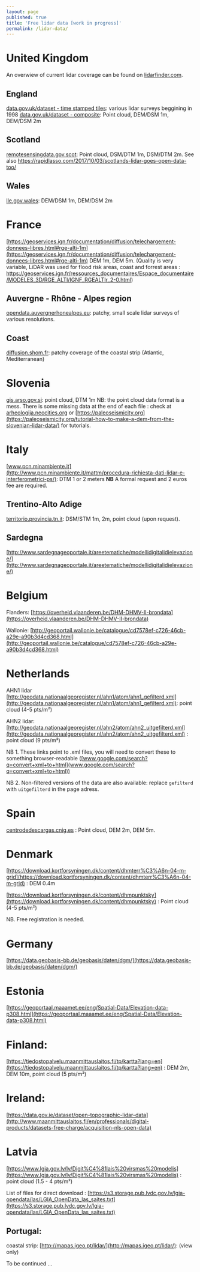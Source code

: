 ```yaml
---
layout: page
published: true
title: 'Free lidar data [work in progress]'
permalink: /lidar-data/
---
```




# United Kingdom
An overwiew of current lidar coverage can be found on [lidarfinder.com](https://www.lidarfinder.com/).

## England 
[data.gov.uk/dataset - time stamped tiles](https://data.gov.uk/dataset/8275e71e-1516-42a1-bb0c-4fa73807fe2b/lidar-dtm-time-stamped-tiles): various lidar surveys beggining in 1998
[data.gov.uk/dataset - composite](https://data.gov.uk/dataset/80c522cc-e0bf-4466-8409-57a04c456197/lidar-composite-dsm-1m): Point cloud, DEM/DSM 1m, DEM/DSM 2m

## Scotland
[remotesensingdata.gov.scot](https://remotesensingdata.gov.scot/collections): Point cloud, DSM/DTM 1m, DSM/DTM 2m. See also https://rapidlasso.com/2017/10/03/scotlands-lidar-goes-open-data-too/
## Wales
[lle.gov.wales](http://lle.gov.wales/catalogue/item/lidarcompositedataset/): DEM/DSM 1m, DEM/DSM 2m

# France

[https://geoservices.ign.fr/documentation/diffusion/telechargement-donnees-libres.html#rge-alti-1m](https://geoservices.ign.fr/documentation/diffusion/telechargement-donnees-libres.html#rge-alti-1m) DEM 1m, DEM 5m. (Quality is very variable, LiDAR was used for flood risk areas, coast and forrest areas : https://geoservices.ign.fr/ressources_documentaires/Espace_documentaire/MODELES_3D/RGE_ALTI/IGNF_RGEALTIr_2-0.html)

## Auvergne - Rhône - Alpes region
[opendata.auvergnerhonealpes.eu](http://opendata.auvergnerhonealpes.eu/dataset/7-les-donnees.htm?from=0&q=lidar): patchy, small scale lidar surveys of various resolutions.
## Coast
[diffusion.shom.fr](https://diffusion.shom.fr/pro/catalogsearch/result/?q=+lidar): patchy coverage of the coastal strip (Atlantic, Mediterranean)

# Slovenia
[gis.arso.gov.si](http://gis.arso.gov.si/evode/profile.aspx?id=atlas_voda_Lidar@Arso&culture=en-US): point cloud, DTM 1m
NB: the point cloud data format is a mess. There is some missing data at the end of each file : check at [arheologija.neocities.org](https://arheologija.neocities.org/Lidar_tutorial.html ) or [https://paleoseismicity.org](https://paleoseismicity.org/tutorial-how-to-make-a-dem-from-the-slovenian-lidar-data/) for tutorials. 
 
# Italy
[www.pcn.minambiente.it](http://www.pcn.minambiente.it/mattm/procedura-richiesta-dati-lidar-e-interferometrici-ps/): DTM 1 or 2 meters
**NB** A formal request and 2 euros fee are required.

## Trentino-Alto Adige
[territorio.provincia.tn.it](http://www.territorio.provincia.tn.it/portal/server.pt/community/lidar/847/lidar/23954): DSM/STM 1m, 2m, point cloud (upon request).

## Sardegna
[http://www.sardegnageoportale.it/areetematiche/modellidigitalidielevazione/](http://www.sardegnageoportale.it/areetematiche/modellidigitalidielevazione/)

# Belgium
Flanders: [https://overheid.vlaanderen.be/DHM-DHMV-II-brondata](https://overheid.vlaanderen.be/DHM-DHMV-II-brondata)

Wallonie: [http://geoportail.wallonie.be/catalogue/cd7578ef-c726-46cb-a29e-a90b3d4cd368.html](http://geoportail.wallonie.be/catalogue/cd7578ef-c726-46cb-a29e-a90b3d4cd368.html)

# Netherlands  
AHN1 lidar [http://geodata.nationaalgeoregister.nl/ahn1/atom/ahn1_gefilterd.xml](http://geodata.nationaalgeoregister.nl/ahn1/atom/ahn1_gefilterd.xml): point cloud (4-5 pts/m²)

AHN2 lidar: [http://geodata.nationaalgeoregister.nl/ahn2/atom/ahn2_uitgefilterd.xml](http://geodata.nationaalgeoregister.nl/ahn2/atom/ahn2_uitgefilterd.xml) : point cloud (9 pts/m²)

NB 1. These links point to .xml files, you will need to convert these to something browser-readable ([www.google.com/search?q=convert+xml+to+html](www.google.com/search?q=convert+xml+to+html))

NB 2. Non-filtered versions of the data are also available: replace `gefilterd` with `uitgefilterd` in the page adress. 

# Spain 
[centrodedescargas.cnig.es](http://centrodedescargas.cnig.es/CentroDescargas/) : Point cloud, DEM 2m, DEM 5m. 

# Denmark
[https://download.kortforsyningen.dk/content/dhmterr%C3%A6n-04-m-grid](https://download.kortforsyningen.dk/content/dhmterr%C3%A6n-04-m-grid) : DEM 0.4m 

[https://download.kortforsyningen.dk/content/dhmpunktsky](https://download.kortforsyningen.dk/content/dhmpunktsky) : Point cloud (4-5 pts/m²)

NB. Free registration is needed.

# Germany
[https://data.geobasis-bb.de/geobasis/daten/dgm/](https://data.geobasis-bb.de/geobasis/daten/dgm/)

# Estonia
[https://geoportaal.maaamet.ee/eng/Spatial-Data/Elevation-data-p308.html](https://geoportaal.maaamet.ee/eng/Spatial-Data/Elevation-data-p308.html)

# Finland: 
[https://tiedostopalvelu.maanmittauslaitos.fi/tp/kartta?lang=en](https://tiedostopalvelu.maanmittauslaitos.fi/tp/kartta?lang=en) : DEM 2m, DEM 10m, point cloud (5 pts/m²)


# Ireland: 
[https://data.gov.ie/dataset/open-topographic-lidar-data](http://www.maanmittauslaitos.fi/en/professionals/digital-products/datasets-free-charge/acquisition-nls-open-data)

# Latvia
[https://www.lgia.gov.lv/lv/Digit%C4%81lais%20virsmas%20modelis](https://www.lgia.gov.lv/lv/Digit%C4%81lais%20virsmas%20modelis) : point cloud (1.5 - 4 pts/m²)

List of files for direct download : [https://s3.storage.pub.lvdc.gov.lv/lgia-opendata/las/LGIA_OpenData_las_saites.txt](https://s3.storage.pub.lvdc.gov.lv/lgia-opendata/las/LGIA_OpenData_las_saites.txt)

## Portugal: 
coastal strip: [http://mapas.igeo.pt/lidar/](http://mapas.igeo.pt/lidar/):  (view only)

<!--
Poland see https://mobile.twitter.com/gunthera_mws/status/1106312408149172225

Iceland : http://atlas.lmi.is/mapview/?application=DEM

Lidar for qgis https://plugins.bruy.me/processing-fusion.html

Austria +DEM FREE https://data.opendataportal.at/dataset/dtm-austria

++ ArcticDEM  : 2 meters for canada
Sao Paolo http://geosampa.prefeitura.sp.gov.br/PaginasPublicas/_SBC.aspx
-->

To be continued ...
